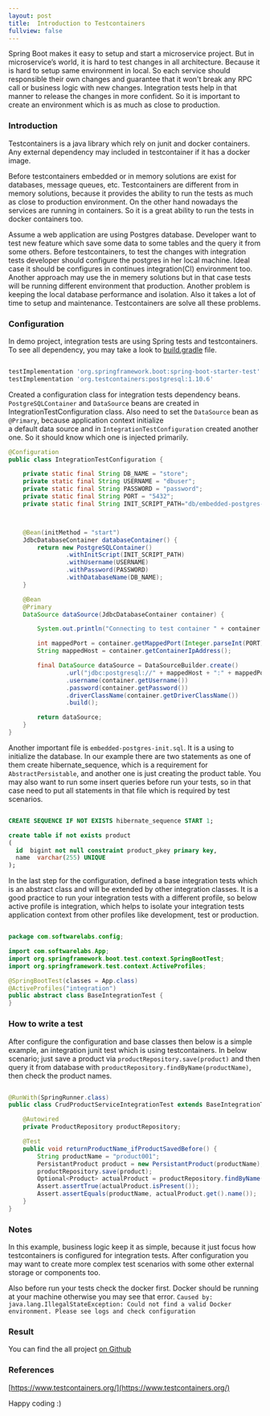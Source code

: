 ```yaml
---
layout: post
title:  Introduction to Testcontainers
fullview: false
---
```


Spring Boot makes it easy to setup and start a microservice project. But in microservice’s world, it is hard to test changes in all architecture.
Because it is hard to setup same environment in local. So each service should responsible their own changes and guarantee that
it won't break any RPC call or business logic  with new changes. Integration tests help in that manner to release the changes in more confident.
So it is important to create an environment which is as much as close to production.

### Introduction

Testcontainers is a java library which rely on junit and docker containers. Any external dependency may included in testcontainer if it has a
docker image.  

Before testcontainers embedded or in memory solutions are exist for databases, message queues, etc. Testcontainers are different from in memory solutions, 
because it provides the ability to run the tests as much as close to production environment. On the other hand nowadays the services are running in containers.
So it is a great ability to run the tests in docker containers too.
  
Assume a web application are using Postgres database. Developer want to test new feature which save some data to some tables
and the query it from some others. Before testcontainers, to test the changes with integration tests developer should configure the postgres in her local machine. 
Ideal case it should be configures in continues integration(CI) environment too. Another approach may use the in memery solutions but in that case
tests will be running different environment that production. Another problem is keeping the local database performance and isolation. Also it takes a lot of time to setup and maintenance. 
Testcontainers are solve all these problems.

### Configuration  

In demo project, integration tests are using Spring tests and testcontainers. To see all dependency, you may take a look to
[build.gradle](https://github.com/muzir/softwareLabs/blob/master/spring-boot-testcontainers/build.gradle) file.

```gradle

testImplementation 'org.springframework.boot:spring-boot-starter-test'
testImplementation 'org.testcontainers:postgresql:1.10.6'

```

Created a configuration class for integration tests dependency beans. ```PostgreSQLContainer``` and ```DataSource``` beans are created in
IntegrationTestConfiguration class. Also need to set the ```DataSource``` bean as ```@Primary```, because application context initialize  
a default data source and in ```IntegrationTestConfiguration``` created another one. So it should know which one is injected primarily.


<script src="https://gist.github.com/muzir/8f2254213b36cfd7d7061545b62572ba.js"></script>



```java
@Configuration
public class IntegrationTestConfiguration {

	private static final String DB_NAME = "store";
	private static final String USERNAME = "dbuser";
	private static final String PASSWORD = "password";
	private static final String PORT = "5432";
	private static final String INIT_SCRIPT_PATH="db/embedded-postgres-init.sql";



	@Bean(initMethod = "start")
	JdbcDatabaseContainer databaseContainer() {
		return new PostgreSQLContainer()
				.withInitScript(INIT_SCRIPT_PATH)
				.withUsername(USERNAME)
				.withPassword(PASSWORD)
				.withDatabaseName(DB_NAME);
	}

	@Bean
	@Primary
	DataSource dataSource(JdbcDatabaseContainer container) {

		System.out.println("Connecting to test container " + container.getUsername() + ":" + container.getPassword() + "@" + container.getJdbcUrl());

		int mappedPort = container.getMappedPort(Integer.parseInt(PORT));
		String mappedHost = container.getContainerIpAddress();

		final DataSource dataSource = DataSourceBuilder.create()
				.url("jdbc:postgresql://" + mappedHost + ":" + mappedPort + "/" + container.getDatabaseName())
				.username(container.getUsername())
				.password(container.getPassword())
				.driverClassName(container.getDriverClassName())
				.build();

		return dataSource;
	}
}
```

Another important file is ```embedded-postgres-init.sql```. It is a using to initialize the database. In our example 
there are two statements as one of them create hibernate_sequence, which is a requirement for ```AbstractPersistable```, and
another one is just creating the product table. You may also want to run some insert queries before run your tests, so in that
case need to put all statements in that file which is required by test scenarios.

```sql

CREATE SEQUENCE IF NOT EXISTS hibernate_sequence START 1;

create table if not exists product
(
  id  bigint not null constraint product_pkey primary key,
  name  varchar(255) UNIQUE
);

```

In the last step for the configuration, defined a base integration tests which is an abstract class and will be extended by 
other integration classes. It is a good practice to run your integration tests with a different profile, so below active profile
is integration, which helps to isolate your integration tests application context from other profiles like development, test or
production.

```java

package com.softwarelabs.config;

import com.softwarelabs.App;
import org.springframework.boot.test.context.SpringBootTest;
import org.springframework.test.context.ActiveProfiles;

@SpringBootTest(classes = App.class)
@ActiveProfiles("integration")
public abstract class BaseIntegrationTest {
}


```

### How to write a test

After configure the configuration and base classes then below is a simple example, an integration junit test which is 
using testcontainers. In below scenario; just save a product via ```productRepository.save(product)``` and then query it from database 
with ```productRepository.findByName(productName)```, then check the product names.

```java

@RunWith(SpringRunner.class)
public class CrudProductServiceIntegrationTest extends BaseIntegrationTest {

	@Autowired
	private ProductRepository productRepository;

	@Test
	public void returnProductName_ifProductSavedBefore() {
		String productName = "product001";
		PersistantProduct product = new PersistantProduct(productName);
		productRepository.save(product);
		Optional<Product> actualProduct = productRepository.findByName(productName);
		Assert.assertTrue(actualProduct.isPresent());
		Assert.assertEquals(productName, actualProduct.get().name());
	}
}


```


### Notes

In this example, business logic keep it as simple, because it just focus how testcontainers is configured for integration 
tests. After configuration you may want to create more complex test scenarios with some other external storage or components too.

Also before run your tests check the docker first. Docker should be running at your machine otherwise you may see that error. 
```Caused by: java.lang.IllegalStateException: Could not find a valid Docker environment. Please see logs and check configuration```

### Result


You can find the all project [on Github](https://github.com/muzir/softwareLabs/tree/master/spring-boot-containers)


### References

[https://www.testcontainers.org/](https://www.testcontainers.org/)


Happy coding :) 


